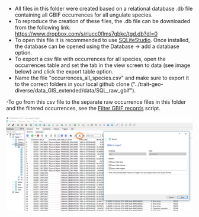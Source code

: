 - All files in this folder were created based on a relational database .db file containing all GBIF occurrences for all ungulate species.
- To reproduce the creation of these files, the .db file can be downloaded from the following link: https://www.dropbox.com/s/rlucc0flms7gbkc/tgd.db?dl=0
- To open this file it is recommended to use [SQLiteStudio](https://sqlitestudio.pl/index.rvt). Once installed, the database can be opened using the Database -> add a database option.
- To export a csv file with occurrences for all species, open the occurrences table and set the tab in the view screen to data (see image below) and click the export table option.
- Name the file "occurrences_all_species.csv" and make sure to export it to the correct folders in your local github clone ("../trait-geo-diverse/data_GIS_extended/data/SQL_raw_gbif").

-To go from this csv file to the separate raw occurrence files in this folder and the filtered occurrences, see the [Filter GBIF records](https://github.com/naturalis/trait-geo-diverse-dl/blob/master/data_GIS_extended/script/1.Filter_GBIF_records_from_SQL_database.ipynb) script.

![](images/export_database.PNG)

